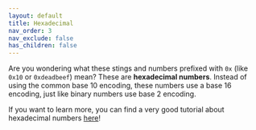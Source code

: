 ```yaml
---
layout: default
title: Hexadecimal
nav_order: 3
nav_exclude: false
has_children: false
---
```


Are you wondering what these stings and numbers prefixed with `0x` (like `0x10` or `0xdeadbeef`) mean? These are **hexadecimal numbers**. Instead of using the common base 10 encoding, these numbers use a base 16 encoding, just like binary numbers use base 2 encoding.

If you want to learn more, you can find a very good tutorial about hexadecimal numbers [here](https://learn.sparkfun.com/tutorials/hexadecimal/all)!
